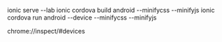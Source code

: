 ionic serve --lab
ionic cordova build android --minifycss --minifyjs
ionic cordova run android --device --minifycss --minifyjs

chrome://inspect/#devices